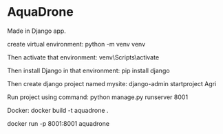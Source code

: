 # AquaDrone 
Made in Django app.

create virtual environment:
python -m venv venv

Then activate that environment:
venv\Scripts\activate

Then install Django in that environment:
pip install django

Then create django project named mysite:
django-admin startproject Agri



Run project using command:
python manage.py runserver 8001

Docker: 
docker build -t aquadrone .

docker run -p 8001:8001 aquadrone
